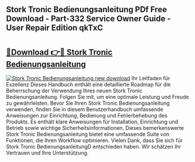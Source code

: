 ## Stork Tronic Bedienungsanleitung PDf Free Download - Part-332 Service Owner Guide - User Repair Edition qkTxC

# <h2><a href="http://df4i7ob.blite.top/?on=Stork+Tronic+Bedienungsanleitung">🔗Download 👉🔴 Stork Tronic Bedienungsanleitung</a></h2>

[![Stork Tronic Bedienungsanleitung new download](https://i.imgur.com/lujVjoI.png)](http://df4i7ob.blite.top/?on=Stork+Tronic+Bedienungsanleitung)
Ihr Leitfaden für Exzellenz Dieses Handbuch enthält eine detaillierte Roadmap für die Beherrschung der Verwendung Ihres neuen Stork Tronic Bedienungsanleitung. Folgen Sie mit, um eine optimale Leistung und Freude zu gewährleisten. Bevor Sie Ihren Stork Tronic Bedienungsanleitung verwenden, finden Sie in diesem Benutzerhandbuch umfassende Anweisungen zur Einrichtung, Bedienung und Fehlerbehebung des Produkts. Es enthält klare Anweisungen für Installation, Einrichtung und Betrieb sowie wichtige Sicherheitsinformationen. Dieses bemerkenswerte Stork Tronic Bedienungsanleitung bietet eine umfassende Suite von Funktionen, die Ihren Workflow optimieren. Vielen Dank, dass Sie sich für Stork Tronic BedienungsanleitungD entschieden haben. Wir schätzen Ihr Vertrauen und Ihre Unterstützung.
